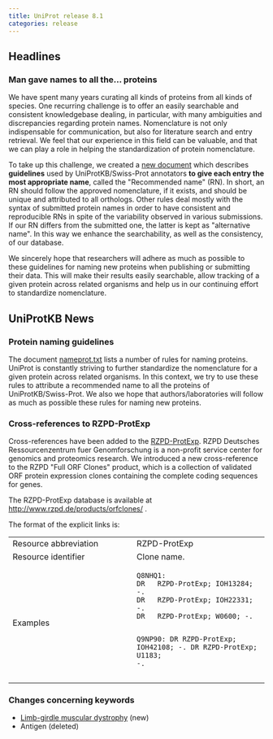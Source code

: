 ```yaml
---
title: UniProt release 8.1
categories: release
---
```


## Headlines

### Man gave names to all the... proteins

We have spent many years curating all kinds of proteins from all kinds of species. One recurring challenge is to offer an easily searchable and consistent knowledgebase dealing, in particular, with many ambiguities and discrepancies regarding protein names. Nomenclature is not only indispensable for communication, but also for literature search and entry retrieval. We feel that our experience in this field can be valuable, and that we can play a role in helping the standardization of protein nomenclature.

To take up this challenge, we created a [new document](http://www.uniprot.org/docs/nameprot) which describes **guidelines** used by UniProtKB/Swiss-Prot annotators **to give each entry the most appropriate name**, called the "Recommended name" (RN). In short, an RN should follow the approved nomenclature, if it exists, and should be unique and attributed to all orthologs. Other rules deal mostly with the syntax of submitted protein names in order to have consistent and reproducible RNs in spite of the variability observed in various submissions. If our RN differs from the submitted one, the latter is kept as "alternative name". In this way we enhance the searchability, as well as the consistency, of our database.

We sincerely hope that researchers will adhere as much as possible to these guidelines for naming new proteins when publishing or submitting their data. This will make their results easily searchable, allow tracking of a given protein across related organisms and help us in our continuing effort to standardize nomenclature.

  

## UniProtKB News

### Protein naming guidelines

The document [nameprot.txt](http://www.uniprot.org/docs/nameprot) lists a number of rules for naming proteins. UniProt is constantly striving to further standardize the nomenclature for a given protein across related organisms. In this context, we try to use these rules to attribute a recommended name to all the proteins of UniProtKB/Swiss-Prot. We also we hope that authors/laboratories will follow as much as possible these rules for naming new proteins.

### Cross-references to RZPD-ProtExp

Cross-references have been added to the [RZPD-ProtExp](http://www.rzpd.de/products/orfclones/). RZPD Deutsches Ressourcenzentrum fuer Genomforschung is a non-profit service center for genomics and proteomics research. We introduced a new cross-reference to the RZPD "Full ORF Clones" product, which is a collection of validated ORF protein expression clones containing the complete coding sequences for genes.

The RZPD-ProtExp database is available at <http://www.rzpd.de/products/orfclones/> .

The format of the explicit links is:

<table><colgroup><col style="width: 48%" /><col style="width: 51%" /></colgroup><tbody><tr class="odd"><td>Resource abbreviation</td><td>RZPD-ProtExp</td></tr><tr class="even"><td>Resource identifier</td><td>Clone name.</td></tr><tr class="odd"><td>Examples</td><td><pre><code>Q8NHQ1:
DR   RZPD-ProtExp; IOH13284; -.
DR   RZPD-ProtExp; IOH22331; -.
DR   RZPD-ProtExp; W0600; -.

Q9NP90:
DR   RZPD-ProtExp; IOH42108; -.
DR   RZPD-ProtExp; U1183; -.</code></pre></td></tr></tbody></table>

### Changes concerning keywords

-   [Limb-girdle muscular dystrophy](http://www.uniprot.org/keywords/KW-0947) (new)
-   Antigen (deleted)
